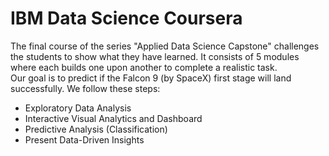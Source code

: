 # IBM Data Science Coursera
The final course of the series "Applied Data Science Capstone" challenges the students to show what they have learned. It consists of 5 modules where each builds one upon another to complete a realistic task. <br>
Our goal is to predict if the Falcon 9 (by SpaceX) first stage will land successfully. We follow these steps:<br>
<ul>
    <li>Exploratory Data Analysis </li>
    <li>Interactive Visual Analytics and Dashboard</li>
    <li>Predictive Analysis (Classification)</li>
    <li>Present Data-Driven Insights</li>
</ul>
